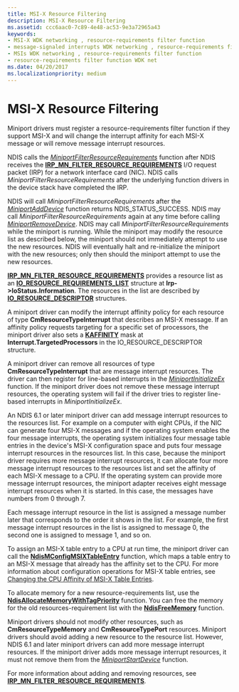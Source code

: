 ```yaml
---
title: MSI-X Resource Filtering
description: MSI-X Resource Filtering
ms.assetid: ccc6aac0-7c89-4e48-ac53-9e3a72965a43
keywords:
- MSI-X WDK networking , resource-requirements filter function
- message-signaled interrupts WDK networking , resource-requirements filter function
- MSIs WDK networking , resource-requirements filter function
- resource-requirements filter function WDK net
ms.date: 04/20/2017
ms.localizationpriority: medium
---
```


# MSI-X Resource Filtering





Miniport drivers must register a resource-requirements filter function if they support MSI-X and will change the interrupt affinity for each MSI-X message or will remove message interrupt resources.

NDIS calls the [*MiniportFilterResourceRequirements*](https://docs.microsoft.com/windows-hardware/drivers/ddi/ndis/nc-ndis-miniport_pnp_irp) function after NDIS receives the [**IRP\_MN\_FILTER\_RESOURCE\_REQUIREMENTS**](https://docs.microsoft.com/windows-hardware/drivers/kernel/irp-mn-filter-resource-requirements) I/O request packet (IRP) for a network interface card (NIC). NDIS calls *MiniportFilterResourceRequirements* after the underlying function drivers in the device stack have completed the IRP.

NDIS will call *MiniportFilterResourceRequirements* after the [*MiniportAddDevice*](https://docs.microsoft.com/windows-hardware/drivers/ddi/ndis/nc-ndis-miniport_add_device) function returns NDIS\_STATUS\_SUCCESS. NDIS may call *MiniportFilterResourceRequirements* again at any time before calling [*MiniportRemoveDevice*](https://docs.microsoft.com/windows-hardware/drivers/ddi/ndis/nc-ndis-miniport_remove_device). NDIS may call *MiniportFilterResourceRequirements* while the miniport is running. While the miniport may modify the resource list as described below, the miniport should not immediately attempt to use the new resources. NDIS will eventually halt and re-initialize the miniport with the new resources; only then should the miniport attempt to use the new resources.

[**IRP\_MN\_FILTER\_RESOURCE\_REQUIREMENTS**](https://docs.microsoft.com/windows-hardware/drivers/kernel/irp-mn-filter-resource-requirements) provides a resource list as an [**IO\_RESOURCE\_REQUIREMENTS\_LIST**](https://docs.microsoft.com/windows-hardware/drivers/ddi/wdm/ns-wdm-_io_resource_requirements_list) structure at **Irp-&gt;IoStatus.Information**. The resources in the list are described by [**IO\_RESOURCE\_DESCRIPTOR**](https://docs.microsoft.com/windows-hardware/drivers/ddi/wdm/ns-wdm-_io_resource_descriptor) structures.

A miniport driver can modify the interrupt affinity policy for each resource of type **CmResourceTypeInterrupt** that describes an MSI-X message. If an affinity policy requests targeting for a specific set of processors, the miniport driver also sets a [**KAFFINITY**](https://docs.microsoft.com/windows-hardware/drivers/kernel/interrupt-affinity-and-priority#about-kaffinity) mask at **Interrupt.TargetedProcessors** in the IO\_RESOURCE\_DESCRIPTOR structure.

A miniport driver can remove all resources of type **CmResourceTypeInterrupt** that are message interrupt resources. The driver can then register for line-based interrupts in the [*MiniportInitializeEx*](https://docs.microsoft.com/windows-hardware/drivers/ddi/ndis/nc-ndis-miniport_initialize) function. If the miniport driver does not remove these message interrupt resources, the operating system will fail if the driver tries to register line-based interrupts in *MiniportInitializeEx*.

An NDIS 6.1 or later miniport driver can add message interrupt resources to the resources list. For example on a computer with eight CPUs, if the NIC can generate four MSI-X messages and if the operating system enables the four message interrupts, the operating system initializes four message table entries in the device's MSI-X configuration space and puts four message interrupt resources in the resources list. In this case, because the miniport driver requires more message interrupt resources, it can allocate four more message interrupt resources to the resources list and set the affinity of each MSI-X message to a CPU. If the operating system can provide more message interrupt resources, the miniport adapter receives eight message interrupt resources when it is started. In this case, the messages have numbers from 0 through 7.

Each message interrupt resource in the list is assigned a message number later that corresponds to the order it shows in the list. For example, the first message interrupt resources in the list is assigned to message 0, the second one is assigned to message 1, and so on.

To assign an MSI-X table entry to a CPU at run time, the miniport driver can call the [**NdisMConfigMSIXTableEntry**](https://docs.microsoft.com/windows-hardware/drivers/ddi/ndis/nf-ndis-ndismconfigmsixtableentry) function, which maps a table entry to an MSI-X message that already has the affinity set to the CPU. For more information about configuration operations for MSI-X table entries, see [Changing the CPU Affinity of MSI-X Table Entries](changing-the-cpu-affinity-of-msi-x-table-entries.md).

To allocate memory for a new resource-requirements list, use the [**NdisAllocateMemoryWithTagPriority**](https://docs.microsoft.com/windows-hardware/drivers/ddi/ndis/nf-ndis-ndisallocatememorywithtagpriority) function. You can free the memory for the old resources-requirement list with the [**NdisFreeMemory**](https://docs.microsoft.com/windows-hardware/drivers/ddi/ndis/nf-ndis-ndisfreememory) function.

Miniport drivers should not modify other resources, such as **CmResourceTypeMemory** and **CmResourceTypePort** resources. Miniport drivers should avoid adding a new resource to the resource list. However, NDIS 6.1 and later miniport drivers can add more message interrupt resources. If the miniport driver adds more message interrupt resources, it must not remove them from the [*MiniportStartDevice*](https://docs.microsoft.com/windows-hardware/drivers/ddi/ndis/nc-ndis-miniport_pnp_irp) function.

For more information about adding and removing resources, see [**IRP\_MN\_FILTER\_RESOURCE\_REQUIREMENTS**](https://docs.microsoft.com/windows-hardware/drivers/kernel/irp-mn-filter-resource-requirements).

